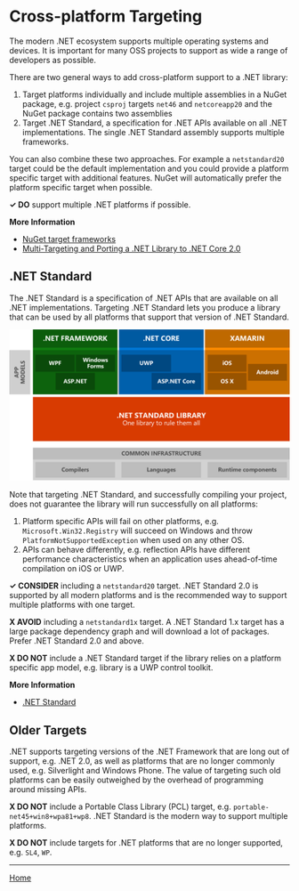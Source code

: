 # Cross-platform Targeting

The modern .NET ecosystem supports multiple operating systems and devices. It is important for many OSS projects to support as wide a range of developers as possible.

There are two general ways to add cross-platform support to a .NET library:

1. Target platforms individually and include multiple assemblies in a NuGet package, e.g. project `csproj` targets `net46` and `netcoreapp20` and the NuGet package contains two assemblies
2. Target .NET Standard, a specification for .NET APIs available on all .NET implementations. The single .NET Standard assembly supports multiple frameworks.

You can also combine these two approaches. For example a `netstandard20` target could be the default implementation and you could provide a platform specific target with additional features. NuGet will automatically prefer the platform specific target when possible.

**✓ DO** support multiple .NET platforms if possible.

**More Information**

* [NuGet target frameworks](https://docs.microsoft.com/en-us/nuget/reference/target-frameworks)
* [Multi-Targeting and Porting a .NET Library to .NET Core 2.0](https://weblog.west-wind.com/posts/2017/Jun/22/MultiTargeting-and-Porting-a-NET-Library-to-NET-Core-20)

## .NET Standard

The .NET Standard is a specification of .NET APIs that are available on all .NET implementations. Targeting .NET Standard lets you produce a library that can be used by all platforms that support that version of .NET Standard.

![.NET Standard](./images/platforms-netstandard.png ".NET Standard")

Note that targeting .NET Standard, and successfully compiling your project, does not guarantee the library will run successfully on all platforms:

1. Platform specific APIs will fail on other platforms, e.g. `Microsoft.Win32.Registry` will succeed on Windows and throw `PlatformNotSupportedException` when used on any other OS.
2. APIs can behave differently, e.g. reflection APIs have different performance characteristics when an application uses ahead-of-time compilation on iOS or UWP.

**✓ CONSIDER** including a `netstandard20` target. .NET Standard 2.0 is supported by all modern platforms and is the recommended way to support multiple platforms with one target.

**X AVOID** including a `netstandard1x` target. A .NET Standard 1.x target has a large package dependency graph and will download a lot of packages. Prefer .NET Standard 2.0 and above.

**X DO NOT** include a .NET Standard target if the library relies on a platform specific app model, e.g. library is a UWP control toolkit.

**More Information**

* [.NET Standard](https://docs.microsoft.com/en-us/dotnet/standard/net-standard)

## Older Targets

.NET supports targeting versions of the .NET Framework that are long out of support, e.g. .NET 2.0, as well as platforms that are no longer commonly used, e.g. Silverlight and Windows Phone. The value of targeting such old platforms can be easily outweighed by the overhead of programming around missing APIs.

**X DO NOT** include a Portable Class Library (PCL) target, e.g. `portable-net45+win8+wpa81+wp8`. .NET Standard is the modern way to support multiple platforms.

**X DO NOT** include targets for .NET platforms that are no longer supported, e.g. `SL4`, `WP`.

---

[Home](./README.md)